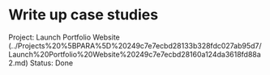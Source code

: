 # Write up case studies

Project: Launch Portfolio Website (../Projects%20%5BPARA%5D%20249c7e7ecbd28133b328fdc027ab95d7/Launch%20Portfolio%20Website%20249c7e7ecbd28160a124da3618fd88a2.md)
Status: Done